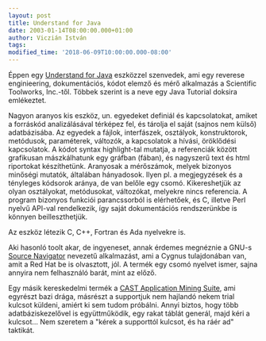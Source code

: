 ```yaml
---
layout: post
title: Understand for Java
date: 2003-01-14T08:00:00.000+01:00
author: Viczián István
tags:
modified_time: '2018-06-09T10:00:00.000-08:00'
---
```


Éppen egy [Understand for Java](http://www.scitools.com/uj.html)
eszközzel szenvedek, ami egy reverese enginieering, dokumentációs, kódot
elemző és mérő alkalmazás a Scientific Toolworks, Inc.-től. Többek
szerint is a neve egy Java Tutorial doksira emlékeztet.

Nagyon aranyos kis eszköz, un. egyedeket definiál és kapcsolatokat,
amiket a forráskód analizálásával térképez fel, és tárolja el saját
(sajnos nem külső) adatbázisába. Az egyedek a fájlok, interfászek,
osztályok, konstruktorok, metódusok, paraméterek, változók, a
kapcsolatok a hívási, öröklődési kapcsolatok. A kódot syntax
highlight-tal mutatja, a referenciák között grafikusan mászkálhatunk egy
gráfban (fában), és nagyszerű text és html riportokat készíthetünk.
Aranyosak a mérőszámok, melyek bizonyos minőségi mutatók, általában
hányadosok. Ilyen pl. a megjegyzések és a tényleges kódsorok aránya, de
van belőle egy csomó. Kikereshetjük az olyan osztályokat, metódusokat,
változókat, melyekre nincs referencia. A program bizonyos funkciói
parancssorból is elérhetőek, és C, illetve Perl nyelvű API-val
rendelkezik, így saját dokumentációs rendszerünkbe is könnyen
beilleszthetjük.

Az eszköz létezik C, C++, Fortran és Ada nyelvekre is.

Aki hasonló toolt akar, de ingyeneset, annak érdemes megnéznie a GNU-s
[Source Navigator](http://sourcenav.sourceforge.net/) nevezetű
alkalmazást, ami a Cygnus tulajdonában van, amit a Red Hat be is
olvasztott, jól. A termék egy csomó nyelvet ismer, sajna annyira nem
felhasználó barát, mint az előző.

Egy másik kereskedelmi termék a [CAST Application Mining
Suite](http://www.castsoftware.com/Products/AMS/Index.html), ami
egyrészt bazi drága, másrészt a supportjuk nem hajlandó nekem trial
kulcsot küldeni, amiért ki sem tudom próbálni. Annyi biztos, hogy több
adatbáziskezelővel is együttműködik, egy rakat táblát generál, majd kéri
a kulcsot... Nem szeretem a "kérek a supporttól kulcsot, és ha ráér ad"
taktikát.
